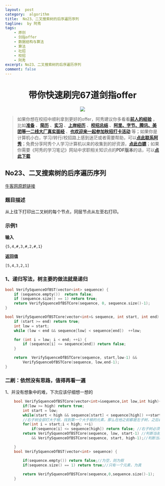 ```yaml
---
layout:  post
category:  algorithm
title:  No23、二叉搜索树的后序遍历序列
tagline:  by 阿秀
tags:
    - 原创
    - 剑指offer
    - 数据结构与算法
    - 算法
    - 社招
    - 校招
    - 阿秀
excerpt: No23、二叉搜索树的后序遍历序列
comment: false
---
```


<h1 align="center">带你快速刷完67道剑指offer</h1>

<div align="center">
  <a href="/notes/05-xiustar/01-xiustar_reading_guide/01-introduce.html#阿秀组建了一个校招学习圈子">
      <img src="https://axiu-image-bed.oss-cn-shanghai.aliyuncs.com/img/202206190108471.png">
  </a></div>


> 如果你想在校招中顺利拿到更好的offer，阿秀建议你多看看<font style="font-weight:bold; color:#4169E1;text-decoration:underline;">[前人的经验](/notes/05-xiustar/01-xiustar_reading_guide/01-introduce.md)</font> ，比如<font style="font-weight:bold; color:#4169E1;text-decoration:underline;">[准备](/notes/05-xiustar/02-campus_prepare/02-01-校招重要时间点科普.md)</font> 、<font style="font-weight:bold; color:#4169E1;text-decoration:underline;">[简历](/notes/05-xiustar/03-resume/01-00-简历开篇词.md)</font> 、<font style="font-weight:bold; color:#4169E1;text-decoration:underline;">[实习](/notes/05-xiustar/04-school_practice/20220320-从公司角度来看，为什么要招实习生.md)</font> 、<font style="font-weight:bold; color:#4169E1;text-decoration:underline;">[上岸经历](/notes/05-xiustar/09-question_answer/20220817.md)</font> 、<font style="font-weight:bold; color:#4169E1;text-decoration:underline;">[校招总结](/notes/05-xiustar/05-campus_recruitment/2020-12-16-双非渣硕的秋招之路总结（已拿抖音研发岗SP）.md)</font> 、<font style="font-weight:bold; color:#4169E1;text-decoration:underline;">[阿里、字节、腾讯、美团等一二线大厂真实面经](/notes/07-resources/01-free/04-schoolSchample.md)</font> 、<font style="font-weight:bold; color:#4169E1;text-decoration:underline;">[也欢迎来一起参加秋招打卡活动](/notes/05-xiustar/01-xiustar_reading_guide/01-introduce.html#阿秀组建了一个校招学习圈子)</font> 等；如果你是计算机小白，学习/转行/校招路上感到迷茫或者需要帮助，可以<font style="font-weight:bold; color:#4169E1;text-decoration:underline;">[点此联系阿秀](/notes/08-other/02-question.md#_4、阿秀-如何才能联系到你)</font>；免费分享阿秀个人学习计算机以来的收集到的好资源，<font style="font-weight:bold; color:#4169E1;text-decoration:underline;">[点此白嫖](/notes/07-resources/01-free/01-introduce.md)</font>；如果你需要《阿秀的学习笔记》网站中求职相关知识点的**PDF版本**的话，可以<font style="font-weight:bold; color:#4169E1;text-decoration:underline;">[点此下载](/notes/08-other/02-question.md#_5、如何下载阿秀的学习笔记内容pdf版本)</font> 




## **No23、二叉搜索树的后序遍历序列**

<font style="font-weight:normal; color:#4169E1;text-decoration:underline;" target="_blank">[牛客网原题链接](https://www.nowcoder.com/practice/a861533d45854474ac791d90e447bafd?tpId=13&&tqId=11176&rp=1&ru=/ta/coding-interviews&qru=/ta/coding-interviews/question-ranking)</font>

### **题目描述**

从上往下打印出二叉树的每个节点，同层节点从左至右打印。

### **示例1**

**输入**

~~~
{5,4,#,3,#,2,#,1}
~~~
**返回值**

~~~
[5,4,3,2,1]
~~~



### **1、递归写法，树主要的做法就是递归**

~~~cpp
bool VerifySquenceOfBST(vector<int> sequence) {
	if (sequence.empty())  return false;
	if (sequence.size() == 1) return true;
	return VerifySquenceOfBSTCore(sequence, 0, sequence.size()-1);
}

bool VerifySquenceOfBSTCore(vector<int>& sequence, int start, int end) {
	if (start >= end) return true;
	int low = start;
	while (low < end && sequence[low] < sequence[end])  ++low;

	for (int i = low; i < end; ++i) {
		if (sequence[i] <= sequence[end]) return false;
	}

	return  VerifySquenceOfBSTCore(sequence, start,low-1) &&
		VerifySquenceOfBSTCore(sequence, low,end-1);
}

~~~



### **二刷：依然没有思路，值得再看一遍**

1、并没有想象中的难，下次应该仔细想一想的

~~~cpp
    bool VerifySquenceOfBSTCore(vector<int>&sequence,int low,int high){
        if(low >= high) return true;
        int start = low;
        while(start < high && sequence[start] < sequence[high]) ++start;//二叉搜索树，左右根，左子树全部小于根
        //右子树全部打大于根，找到第一个大于根的元素，那么在他之前都是左子树，之后都是右子树
        for(int i = start;i < high; ++i)
            if(sequence[i] <= sequence[high]) return false; //右子树必须全部大于根，否则就是假
        return VerifySquenceOfBSTCore(sequence, low, start-1) //判断当前节点的其左子树
            && VerifySquenceOfBSTCore(sequence, start, high-1);//判断当前节点的其右子树

    }
    bool VerifySquenceOfBST(vector<int> sequence) {

        if(sequence.empty()) return false;//为空，则为假
        if(sequence.size() == 1) return true;//只有一个元素，为真
        
        return VerifySquenceOfBSTCore(sequence,0,sequence.size()-1);
    }
~~~

<p id = "二叉搜索树的后序遍历序列"></p>

